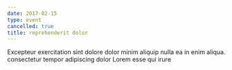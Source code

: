 ```yaml
---
date: 2017-02-15
type: event
cancelled: true
title: reprehenderit dolor
---
```

Excepteur exercitation sint dolore dolor minim aliquip nulla ea in enim aliqua. consectetur tempor adipiscing dolor Lorem esse qui irure